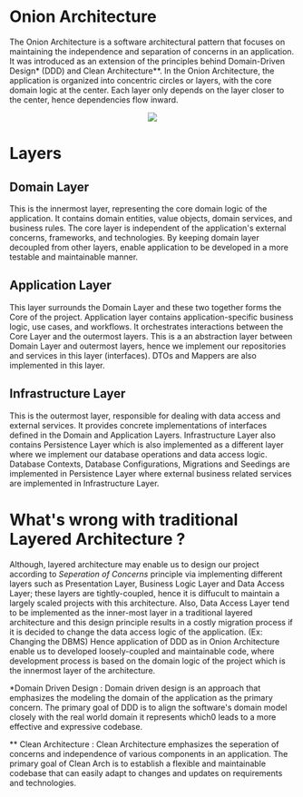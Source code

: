 # Onion Architecture
The Onion Architecture is a software architectural pattern that focuses on maintaining the independence and separation of concerns in an application. It was introduced as an extension of the principles behind Domain-Driven Design* (DDD) and Clean Architecture**.
In the Onion Architecture, the application is organized into concentric circles or layers, with the core domain logic at the center. Each layer only depends on the layer closer to the center, hence dependencies flow inward.

<p align="center">
  <img src="https://miro.medium.com/v2/resize:fit:462/1*0Pg6_UsaKiiEqUV3kf2HXg.png" />
</p>

# Layers
## Domain Layer
This is the innermost layer, representing the core domain logic of the application. It contains domain entities, value objects, domain services, and business rules. The core layer is independent of the application's external concerns, frameworks, and technologies.
By keeping domain layer decoupled from other layers, enable application to be developed in a more testable and maintainable manner.

## Application Layer
This layer surrounds the Domain Layer and these two together forms the Core of the project. Application layer contains application-specific business logic, use cases, and workflows. It orchestrates interactions between the Core Layer and the outermost layers.
This is a an abstraction layer between Domain Layer and outermost layers, hence we implement our repositories and services in this layer (interfaces). DTOs and Mappers are also implemented in this layer.

## Infrastructure Layer
This is the outermost layer, responsible for dealing with data access and external services. It provides concrete implementations of interfaces defined in the Domain and Application Layers. Infrastructure Layer also contains Persistence Layer which is also implemented as a different layer where we implement
our database operations and data access logic. Database Contexts, Database Configurations, Migrations and Seedings are implemented in Persistence Layer where external business related services are implemented in Infrastructure Layer.

# What's wrong with traditional Layered Architecture ?
Although, layered architecture may enable us to design our project according to *Seperation of Concerns* principle via implementing different layers such as Presentation Layer, Business Logic Layer and Data Access Layer;
these layers are tightly-coupled, hence it is diffucult to maintain a largely scaled projects with this architecture. Also, Data Access Layer tend to be implemented as the inner-most layer in a traditional layered architecture and
this design principle results in a costly migration process if it is decided to change the data access logic of the application. (Ex: Changing the DBMS) Hence application of DDD as in Onion Architecture enable us to developed
loosely-coupled and maintainable code, where development process is based on the domain logic of the project which is the innermost layer of the architecture.


*Domain Driven Design : Domain driven design is an approach that emphasizes the modeling the domain of the application as the primary concern. The primary goal of DDD is to align the software's domain model closely with the real world domain it represents which0 leads to a more effective and expressive codebase.

** Clean Architecture : Clean Architecture emphasizes the seperation of concerns and independence of various components in an application. The primary goal of Clean Arch is to establish a flexible and maintainable codebase that can easily adapt to changes and updates on requirements and technologies.